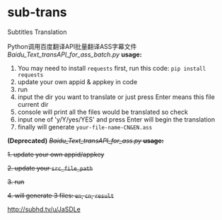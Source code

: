 # sub-trans

Subtitles Translation

Python调用百度翻译API批量翻译ASS字幕文件
*Baidu_Text_transAPI_for_ass_batch.py*  **usage:**
 1. You may need to install `requests` first, run this code: `pip install requests`
 2. update your own appid & appkey in code
 3. run
 4. input the dir you want to translate or just press Enter means this file current dir
 5. console will print all the files would be translated so check
 6. input one of 'y/Y/yes/YES' and press Enter will begin the translation
 7. finally will generate `your-file-name-CN&EN.ass`


**(Deprecated)** ~~*Baidu_Text_transAPI_for_ass.py*  **usage:**~~

 ~~1. update your own appid/appkey~~

 ~~2. update your `src_file_path`~~

 ~~3. run~~

 ~~4. will generate 3 files: `en`, `cn`, `result`~~


http://subhd.tv/u/JaSDLe
